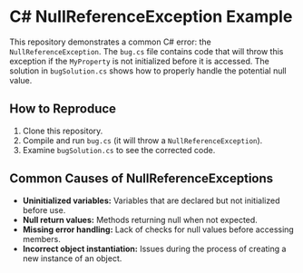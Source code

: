# C# NullReferenceException Example

This repository demonstrates a common C# error: the `NullReferenceException`.  The `bug.cs` file contains code that will throw this exception if the `MyProperty` is not initialized before it is accessed. The solution in `bugSolution.cs` shows how to properly handle the potential null value.

## How to Reproduce

1. Clone this repository.
2. Compile and run `bug.cs` (it will throw a `NullReferenceException`).
3. Examine `bugSolution.cs` to see the corrected code.

## Common Causes of NullReferenceExceptions

* **Uninitialized variables:**  Variables that are declared but not initialized before use. 
* **Null return values:** Methods returning null when not expected.
* **Missing error handling:** Lack of checks for null values before accessing members.
* **Incorrect object instantiation:** Issues during the process of creating a new instance of an object.